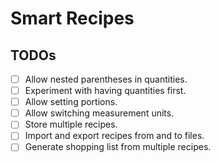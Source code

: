# Smart Recipes

## TODOs
- [ ] Allow nested parentheses in quantities.
- [ ] Experiment with having quantities first.
- [ ] Allow setting portions.
- [ ] Allow switching measurement units.
- [ ] Store multiple recipes.
- [ ] Import and export recipes from and to files.
- [ ] Generate shopping list from multiple recipes.